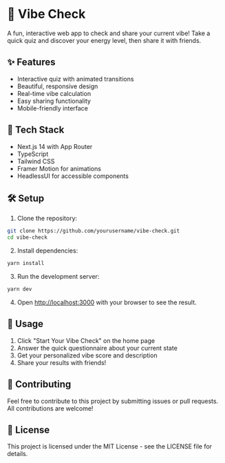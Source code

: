 # 🌟 Vibe Check

A fun, interactive web app to check and share your current vibe! Take a quick quiz and discover your energy level, then share it with friends.

## ✨ Features

- Interactive quiz with animated transitions
- Beautiful, responsive design
- Real-time vibe calculation
- Easy sharing functionality
- Mobile-friendly interface

## 🚀 Tech Stack

- Next.js 14 with App Router
- TypeScript
- Tailwind CSS
- Framer Motion for animations
- HeadlessUI for accessible components

## 🛠️ Setup

1. Clone the repository:
```bash
git clone https://github.com/yourusername/vibe-check.git
cd vibe-check
```

2. Install dependencies:
```bash
yarn install
```

3. Run the development server:
```bash
yarn dev
```

4. Open [http://localhost:3000](http://localhost:3000) with your browser to see the result.

## 📱 Usage

1. Click "Start Your Vibe Check" on the home page
2. Answer the quick questionnaire about your current state
3. Get your personalized vibe score and description
4. Share your results with friends!

## 🌈 Contributing

Feel free to contribute to this project by submitting issues or pull requests. All contributions are welcome!

## 📄 License

This project is licensed under the MIT License - see the LICENSE file for details.
